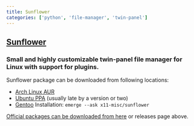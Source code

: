 ```yaml
---
title: Sunflower
categories: ['python', 'file-manager', 'twin-panel']
---
```

## [Sunflower](https://github.com/MeanEYE/Sunflower)

### Small and highly customizable twin-panel file manager for Linux with support for plugins.


Sunflower package can be downloaded from following locations:

* [Arch Linux AUR](https://aur.archlinux.org/packages/sunflower/)
* [Ubuntu PPA](https://launchpad.net/~atareao/+archive/sunflower) (usually late by a version or two)
* [Gentoo](http://packages.gentoo.org/package/x11-misc/sunflower)
    Installation: `emerge --ask x11-misc/sunflower`

[Official packages can be downloaded from here](http://sunflower-fm.org/download) or releases page above.
